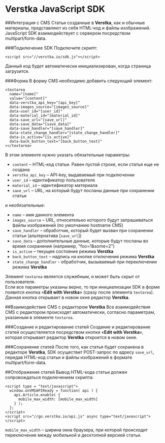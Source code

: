 # Verstka JavaScript SDK

##Интеграция с CMS
Статьи созданные в **Verstka**, как и обычные материалы, представляют из себя HTML-код и файлы изображений.
JavaScript SDK взаимодействует с сервером посредством multipart/form-data.

###Подключение SDK
Подключите скрипт:
```
<script src="//verstka.io/sdk.js"></script>
```
Данный код будет автоматически инициализирован, когда страница загрузится.

###Форма
В форму CMS необходимо добавить следующий элемент:
```
<textarea
  name="[name]"
  value="[content]"
  data-verstka_api_key="[api_key]"
  data-images_source="[images_source]"
  data-user_id="[user_id]"
  data-material_id="[material_id]"
  data-save_url="[save_url]"
  data-save_data="[save_data]"
  data-save_handler="[save_handler]"
  data-state_change_handler="[state_change_handler]"
  data-is_active="[is_active]"
  data-back_button_text="[back_button_text]"
></textarea>
```

В этом элементе нужно указать обязательные параметры:
* `content` – HTML-код статьи. Равен пустой строке, если статья еще не создана
* `verstka_api_key` – API-key, выдаваемый при подключении
* `user_id` – идентификатор пользователя
* `material_id` – идентификатор материала
* `save_url` – URL, на который будут посланы данные при сохранении статьи

и необязательные:
* `name` – имя данного элемента
* `images_source` – URL, относительно которого будут запрашиваться файлы изображений (по умолчанию hostname CMS)
* `save_handler` – обработчик, который будет вызван при сохранении статьи (альтернатива [`save_url`])
* `save_data` – дополнительные данные, которые будут посланы во время сохранения (например, "foo=1&some=2")
* `is_active` – текущее состояние режима **Verstka**
* `back_button_text` – надпись на кнопке отключения режима **Verstka**
* `state_change_handler` - обработчик, вызываемый при переключении режима **Verstka**

Элемент `textarea` является служебным, и может быть скрыт от пользователя.<br>
Если все параметры указаны верно, то при инициализации SDK в форме появится кнопка &laquo;**Edit with Verstka**&raquo; (сразу после элемента `textarea`).<br>
Данная кнопка открывает в новом окне редактор **Verstka**.

##Взаимодействие CMS с редактором **Verstka**
Все взаимодействия CMS с редактором происходят автоматически, согласно параметрам, указанным в элементе `textarea`.

###Создание и редактирование статей
Создание и редактирование статей осуществляется посредством кнопки &laquo;**Edit with Verstka**&raquo;, которая открывает редактор **Verstka** откроется в новом окне.

###Сохранение статей
После того, как статья будет сохранена в редакторе **Verstka**, SDK осуществит POST-запрос по адресу `save_url`, передав HTML-код статьи и файлы изображений в формате multipart/form-data.

##Отображение статей
Вывод HTML-кода статьи должен сопровождаться подключением скрипта:

```
<script type = "text/javascript">
  window.onVMSAPIReady = function( api ) {
    api.Article.enable( {
      mobile_max_width: [mobile_max_width]
    } );
  };
</script>
<script src="//go.verstka.io/api.js" async type="text/javascript"></script>
```

`mobile_max_width` – ширина окна браузера, при которой происходит переключение между мобильной и десктопной версией статьи.

